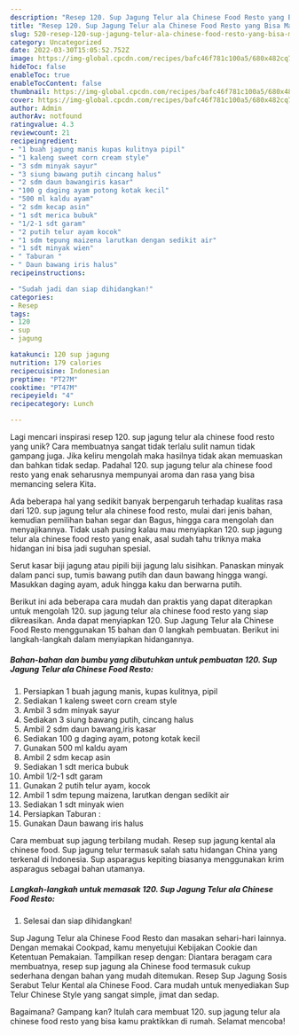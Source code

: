 ```yaml
---
description: "Resep 120. Sup Jagung Telur ala Chinese Food Resto yang Bisa Manjain Lidah"
title: "Resep 120. Sup Jagung Telur ala Chinese Food Resto yang Bisa Manjain Lidah"
slug: 520-resep-120-sup-jagung-telur-ala-chinese-food-resto-yang-bisa-manjain-lidah
category: Uncategorized
date: 2022-03-30T15:05:52.752Z
image: https://img-global.cpcdn.com/recipes/bafc46f781c100a5/680x482cq70/120-sup-jagung-telur-ala-chinese-food-resto-foto-resep-utama.jpg
hideToc: false
enableToc: true
enableTocContent: false
thumbnail: https://img-global.cpcdn.com/recipes/bafc46f781c100a5/680x482cq70/120-sup-jagung-telur-ala-chinese-food-resto-foto-resep-utama.jpg
cover: https://img-global.cpcdn.com/recipes/bafc46f781c100a5/680x482cq70/120-sup-jagung-telur-ala-chinese-food-resto-foto-resep-utama.jpg
author: Admin
authorAv: notfound
ratingvalue: 4.3
reviewcount: 21
recipeingredient:
- "1 buah jagung manis kupas kulitnya pipil"
- "1 kaleng sweet corn cream style"
- "3 sdm minyak sayur"
- "3 siung bawang putih cincang halus"
- "2 sdm daun bawangiris kasar"
- "100 g daging ayam potong kotak kecil"
- "500 ml kaldu ayam"
- "2 sdm kecap asin"
- "1 sdt merica bubuk"
- "1/2-1 sdt garam"
- "2 putih telur ayam kocok"
- "1 sdm tepung maizena larutkan dengan sedikit air"
- "1 sdt minyak wien"
- " Taburan "
- " Daun bawang iris halus"
recipeinstructions:

- "Sudah jadi dan siap dihidangkan!"
categories:
- Resep
tags:
- 120
- sup
- jagung

katakunci: 120 sup jagung 
nutrition: 179 calories
recipecuisine: Indonesian
preptime: "PT27M"
cooktime: "PT47M"
recipeyield: "4"
recipecategory: Lunch

---
```





Lagi mencari inspirasi resep 120. sup jagung telur ala chinese food resto yang unik? Cara membuatnya sangat tidak terlalu sulit namun tidak gampang juga. Jika keliru mengolah maka hasilnya tidak akan memuaskan dan bahkan tidak sedap. Padahal 120. sup jagung telur ala chinese food resto yang enak seharusnya mempunyai aroma dan rasa yang bisa memancing selera Kita.





Ada beberapa hal yang sedikit banyak berpengaruh terhadap kualitas rasa dari 120. sup jagung telur ala chinese food resto, mulai dari jenis bahan, kemudian pemilihan bahan segar dan Bagus, hingga cara mengolah dan menyajikannya. Tidak usah pusing kalau mau menyiapkan 120. sup jagung telur ala chinese food resto yang enak,      asal sudah tahu triknya maka hidangan ini bisa jadi suguhan spesial.














Serut kasar biji jagung atau pipili biji jagung lalu sisihkan. Panaskan minyak dalam panci sup, tumis bawang putih dan daun bawang hingga wangi. Masukkan daging ayam, aduk hingga kaku dan berwarna putih.






Berikut ini ada beberapa cara mudah dan praktis yang dapat diterapkan untuk mengolah 120. sup jagung telur ala chinese food resto yang siap dikreasikan. Anda dapat menyiapkan 120. Sup Jagung Telur ala Chinese Food Resto menggunakan 15 bahan dan 0 langkah pembuatan. Berikut ini langkah-langkah dalam menyiapkan hidangannya.

<!--inarticleads1-->

##### Bahan-bahan dan bumbu yang dibutuhkan untuk pembuatan 120. Sup Jagung Telur ala Chinese Food Resto:

1. Persiapkan 1 buah jagung manis, kupas kulitnya, pipil
1. Sediakan 1 kaleng sweet corn cream style
1. Ambil 3 sdm minyak sayur
1. Sediakan 3 siung bawang putih, cincang halus
1. Ambil 2 sdm daun bawang,iris kasar
1. Sediakan 100 g daging ayam, potong kotak kecil
1. Gunakan 500 ml kaldu ayam
1. Ambil 2 sdm kecap asin
1. Sediakan 1 sdt merica bubuk
1. Ambil 1/2-1 sdt garam
1. Gunakan 2 putih telur ayam, kocok
1. Ambil 1 sdm tepung maizena, larutkan dengan sedikit air
1. Sediakan 1 sdt minyak wien
1. Persiapkan  Taburan :
1. Gunakan  Daun bawang iris halus


Cara membuat sup jagung terbilang mudah. Resep sup jagung kental ala chinese food. Sup jagung telur termasuk salah satu hidangan China yang terkenal di Indonesia. Sup asparagus kepiting biasanya menggunakan krim asparagus sebagai bahan utamanya. 

<!--inarticleads2-->

##### Langkah-langkah untuk memasak 120. Sup Jagung Telur ala Chinese Food Resto:


1. Selesai dan siap dihidangkan!

Sup Jagung Telur ala Chinese Food Resto dan masakan sehari-hari lainnya. Dengan memakai Cookpad, kamu menyetujui Kebijakan Cookie dan Ketentuan Pemakaian. Tampilkan resep dengan: Diantara beragam cara membuatnya, resep sup jagung ala Chinese food termasuk cukup sederhana dengan bahan yang mudah ditemukan. Resep Sup Jagung Sosis Serabut Telur Kental ala Chinese Food. Cara mudah untuk menyediakan Sup Telur Chinese Style yang sangat simple, jimat dan sedap. 

Bagaimana? Gampang kan? Itulah cara membuat 120. sup jagung telur ala chinese food resto yang bisa kamu praktikkan di rumah. Selamat mencoba!
